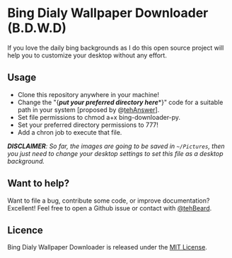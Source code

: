 # Bing Dialy Wallpaper Downloader (B.D.W.D)

If you love the daily bing backgrounds as I do this open source project will help you to customize your desktop without any effort.

## Usage

* Clone this repository anywhere in your machine!
* Change the "{***put your preferred directory here****}" code for a suitable path in your system [proposed by @[tehAnswer](http://github.com/tehAnswer)].
* Set file permissions to chmod a+x bing-downloader-py.
* Set your preferred directory permissions to 777!
* Add a chron job to execute that file.

_**DISCLAIMER**: So far, the images are going to be saved in `~/Pictures`, then you just need to change your desktop settings to set this file as a desktop background._

## Want to help?

Want to file a bug, contribute some code, or improve documentation? Excellent! Feel free to open a Github issue or contact with [@tehBeard](https://github.com/noeFernandez).

## Licence
Bing Dialy Wallpaper Downloader is released under the [MIT License](http://www.opensource.org/licenses/MIT).


